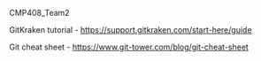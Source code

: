 CMP408_Team2

GitKraken tutorial - https://support.gitkraken.com/start-here/guide

Git cheat sheet - https://www.git-tower.com/blog/git-cheat-sheet

